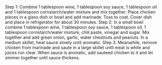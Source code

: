 Step 1: Combine 1 tablespoon wine, 1 tablespoon soy sauce, 1 tablespoon oil and 1 tablespoon cornstarch/water mixture and mix together. Place chicken pieces in a glass dish or bowl and add marinade. Toss to coat. Cover dish and place in refrigerator for about 30 minutes.
Step 2:  In a small bowl combine 1 tablespoon wine, 1 tablespoon soy sauce, 1 tablespoon oil, 1 tablespoon cornstarch/water mixture, chili paste, vinegar and sugar. Mix together and add green onion, garlic, water chestnuts and peanuts. In a medium skillet, heat sauce slowly until aromatic.
Step 3: Meanwhile, remove chicken from marinade and saute in a large skillet until meat is white and juices run clear. When sauce is aromatic, add sauteed chicken to it and let simmer together until sauce thickens.